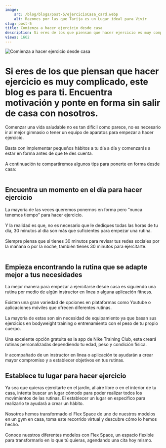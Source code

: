 ```yaml
---
image:
	src: /blog/blogs/post-5/ejercicioCasa_card.webp
	alt: Razones por las que Tarija es un Lugar ideal para Vivir
slug: post-5
title: Comienza a hacer ejercicio desde casa
description: Si eres de los que piensan que hacer ejercicio es muy complicado, este blog es para ti. Encuentra motivación y ponte en forma sin salir de casa con nosotros.
views: 1662
---
```


<div class="text-black max-w-[80%] max-lg:max-w-[90%] mx-auto">
  <img
    class="w-full max-w-[420px] mx-auto mb-6 rounded-xl"
    src="/blog/blogs/post-5/homeBlog.webp"
    alt="Comienza a hacer ejercicio desde casa"
    loading="lazy"
    decoding="async"
  />
  <h1 class="text-lg font-my-raleway font-bold">
    Si eres de los que piensan que hacer ejercicio es muy complicado, este
    blog es para ti. Encuentra motivación y ponte en forma sin salir de casa
    con nosotros.
  </h1>
  <span class="block w-full h-[2px] bg-navy-blue mt-5"></span>
  <p class="text-sm text-dark py-5">
    Comenzar una vida saludable no es tan difícil como parece, no es
    necesario ir al mejor gimnasio o tener un equipo de aparatos para
    empezar a hacer ejercicio.
    <br />
    <br />
    Basta con implementar pequeños hábitos a tu día a día y comenzarás a
    estar en forma antes de que te des cuenta.
    <br />
    <br />
    A continuación te compartiremos algunos tips para ponerte en forma desde
    casa:
    <br />
    <br />
  </p>
  <div>
    <div>
      <h2 class="text-md font-my-raleway font-bold pb-2">
        Encuentra un momento en el día para hacer ejercicio
      </h2>
      <p class="text-sm text-dark py-5">
        La mayoría de las veces queremos ponernos en forma pero “nunca
        tenemos tiempo” para hacer ejercicio.
        <br />
        <br />
        Y la realidad es que, no es necesario que le dediques todas las
        horas de tu día, 30 minutos al día son más que suficientes para
        empezar una rutina.
        <br />
        <br />
        Siempre piensa que si tienes 30 minutos para revisar tus redes
        sociales por la mañana o por la noche, también tienes 30 minutos
        para ejercitarte.
        <br />
        <br />
      </p>
    </div>
    <div>
      <h2 class="text-md font-my-raleway font-bold pb-2">
        Empieza encontrando la rutina que se adapte mejor a tus necesidades
      </h2>
      <p class="text-sm text-dark py-5">
        La mejor manera para empezar a ejercitarse desde casa es siguiendo
        una rutina por medio de algún instructor en linea o alguna
        aplicación fitness.
        <br />
        <br />
        Existen una gran variedad de opciones en plataformas como Youtube o
        aplicaciones móviles que ofrecen diferentes rutinas.
        <br />
        <br />
        La mayoría de estas son sin necesidad de equipamiento ya que basan
        sus ejercicios en bodyweight training o entrenamiento con el peso de
        tu propio cuerpo.
        <br />
        <br />
        Una excelente opción gratuita es la app de Nike Training Club, esta
        creará rutinas personalizadas dependiendo tu edad, peso y condición
        física.
        <br />
        <br />
        Ir acompañado de un instructor en linea o aplicación te ayudarán a
        crear mayor compromiso y a establecer objetivos en tus rutinas.
      </p>
    </div>
    <div>
      <h2 class="text-md font-my-raleway font-bold pb-2">
        Establece tu lugar para hacer ejercicio
      </h2>
      <p class="text-sm text-dark py-5">
        Ya sea que quieras ejercitarte en el jardín, al aire libre o en el
        interior de tu casa, intenta buscar un lugar cómodo para poder
        realizar todos los movimientos de las rutinas. El establecer un
        lugar en específico para realizarlo te ayudará a crear un hábito.
        <br />
        <br />
        Nosotros hemos transformado el Flex Space de uno de nuestros modelos
        en un gym en casa, toma este recorrido virtual y descubre cómo lo
        hemos hecho.
        <br />
        <br />
        Conoce nuestros diferentes modelos con Flex Space, un espacio
        flexible para transformarlo en lo que tú quieras, agendando una cita
        hoy mismo.
      </p>
    </div>
  </div>
</div>